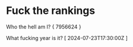 # Fuck the rankings

Who the hell am I?
{ 7956624 }

What fucking year is it?
[ 2024-07-23T17:30:00Z ]
